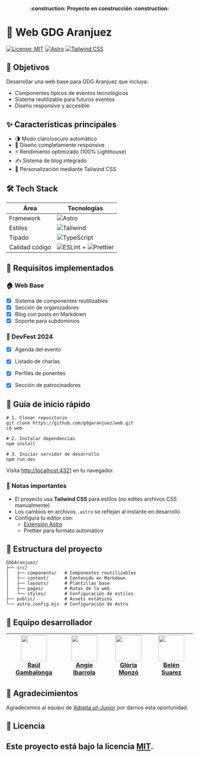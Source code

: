<h4 align="center">
:construction: Proyecto en construcción :construction:
</h4>

# 🌟 Web GDG Aranjuez 

[![License: MIT](https://img.shields.io/badge/License-MIT-yellow.svg)](https://opensource.org/licenses/MIT)
[![Astro](https://img.shields.io/badge/Astro-5.0-blue.svg)](https://astro.build)
[![Tailwind CSS](https://img.shields.io/badge/Tailwind_CSS-3.0-blueviolet.svg)](https://tailwindcss.com)

## 🎯 Objetivos

Desarrollar una web base para GDG Aranjuez que incluya:
- Componentes típicos de eventos tecnológicos
- Sistema reutilizable para futuros eventos
- Diseño responsive y accesible

## ✨ Características principales

- 🌗 Modo claro/oscuro automático
- 📱 Diseño completamente responsive
- ⚡ Rendimiento optimizado (100% Lighthouse)
- ✍️ Sistema de blog integrado
- 🎨 Personalización mediante Tailwind CSS

## 🛠 Tech Stack  

| Área           | Tecnologías                                                                 |
|----------------|-----------------------------------------------------------------------------|
| Framework      | ![Astro](https://img.shields.io/badge/Astro-5.8.1-FF5D01?logo=astro)       |
| Estilos        | ![Tailwind](https://img.shields.io/badge/Tailwind_CSS-3.4-06B6D4?logo=tailwindcss) |
| Tipado         | ![TypeScript](https://img.shields.io/badge/TypeScript-5.0-3178C6?logo=typescript) |
| Calidad código | ![ESLint](https://img.shields.io/badge/ESLint-9.0-4B32C3?logo=eslint) + ![Prettier](https://img.shields.io/badge/Prettier-3.0-F7B93E?logo=prettier) |


## 📌 Requisitos implementados

### 🏠 Web Base
- [x] Sistema de componentes reutilizables
- [x] Sección de organizadores
- [x] Blog con posts en Markdown
- [x] Soporte para subdominios

### 🎪 DevFest 2024
- [x] Agenda del evento
- [x] Listado de charlas
- [x] Perfiles de ponentes
- [x] Sección de patrocinadores


## 🚀 Guía de inicio rápido

```
# 1. Clonar repositorio
git clone https://github.com/gdgaranjuez/web.git
cd web

# 2. Instalar dependencias
npm install

# 3. Iniciar servidor de desarrollo
npm run dev
```

Visita [http://localhost:4321](http://localhost:4321) en tu navegador.


### 📌 Notas importantes
- El proyecto usa **Tailwind CSS** para estilos (no edites archivos CSS manualmente)
- Los cambios en archivos `.astro` se reflejan al instante en desarrollo
- Configura tu editor con:
  - [Extensión Astro](https://marketplace.visualstudio.com/items?itemName=astro-build.astro-vscode)
  - Prettier para formato automático


## 📂 Estructura del proyecto

```
GDGAranjuez/
├── src/
│   ├── components/   # Componentes reutilizables
│   ├── content/      # Contenido en Markdown
│   ├── layouts/      # Plantillas base
│   ├── pages/        # Rutas de la web
│   └── styles/       # Configuración de estilos
├── public/           # Assets estáticos
└── astro.config.mjs  # Configuración de Astro
```


## 👥 Equipo desarrollador

| [<img src="https://github.com/RaulGamBalonga.png" width=70><br>Raúl Gambalonga](https://github.com/RaulGamBalonga) | [<img src="https://github.com/AngieMiv.png" width=70><br>Angie Ibarrola](https://github.com/AngieMiv) | [<img src="https://github.com/Aredhel269.png" width=70><br>Glòria Monzó](https://github.com/Aredhel269) | [<img src="https://github.com/belensuarez477.png" width=70><br>Belén Suarez](https://github.com/belensuarez477) |
|-------------------------------------------------------------------------------------------------------------------|------------------------------------------------------------------------------------------------------|--------------------------------------------------------------------------------------------------------|---------------------------------------------------------------------------------------------------------------|


## 🤝 Agradecimientos

Agradecemos al equipo de [Adopta un Junior](https://adoptaunjunior.org) por darnos esta oportunidad.


## 📝 Licencia

Este proyecto está bajo la licencia [MIT](LICENSE).
---
